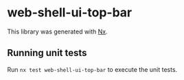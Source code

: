 # web-shell-ui-top-bar

This library was generated with [Nx](https://nx.dev).

## Running unit tests

Run `nx test web-shell-ui-top-bar` to execute the unit tests.

